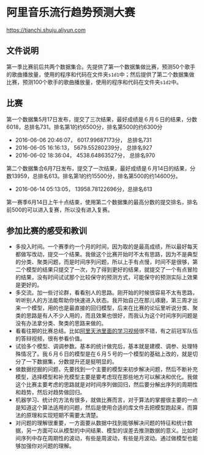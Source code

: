# 阿里音乐流行趋势预测大赛
https://tianchi.shuju.aliyun.com

## 文件说明
第一季比赛前后共两个数据集合。先提供了第一个数据集做比赛，预测50个歌手的歌曲播放量，使用的程序和代码在文件夹`s1d1`中；然后提供了第二个数据集做比赛，预测100个歌手的歌曲播放量，使用的程序和代码在文件夹`s1d2`中。

## 比赛
第一个数据集5月17日发布，提交了三次结果，最好成绩是６月６日的结果，分数6018，总排名731。排名第1的约6500分，排名第500的约6300分
 * 2016-06-06 20:46:07， 6017.99687173分， 总排名731
 * 2016-06-05 16:16:13， 5679.55280239分， 总排名927
 * 2016-06-02 18:36:04， 4538.64863527分， 总排名970

第二个数据集合6月7日发布，提交了一次结果，最好成绩是６月14日的结果，分数13959，总排名613。排名第1的约15500分，排名第500的约14600分。
 * 2016-06-14 05:13:05， 13958.78122696分，总排名613

第一赛季6月14日上午十点结束，使用第二个数据集的最高分数的提交排名，排名前500的可以进入复赛，所以没有进入复赛。

## 参加比赛的感受和教训
* 多投入时间。一个赛季约一个月的时间，因为取的是最高成绩，所以最好每天都做写改动，提交一个结果。我做这个比赛开始时不太有思路，因为不是典型的分类、聚类问题，而是时间序列问题，所以上手有点慢，时间不是很够，第二个模型的结果只提交了一次，为了得到更好的结果，就提交了一个有点冒险的结果，没有时间试试那个比较保守的预测方式，可能保守的预测实际上效果是更好的。
* 多交流。加一些讨论群，看看别人的思路。刚开始的时候很容易不太有思路，听听别人的方法能帮助你快速进入状态。我开始自己在那儿琢磨，第三周才出来一个模型，用的也是最直接的回归模型，后来在比赛的论坛里听说分类、聚类的思路是有人不少人用的，而且效果也很好，而我认为这个时间序列问题是没有办法拿分类、聚类的思路来做的。
* 看看往期的比赛总结。比如[阿里天池里面的学习视频](https://tianchi.shuju.aliyun.com/video.htm?spm=5176.100150.12345.7.4kwxBp)很不错，有之前冠军队伍的答辩视频，很有参看价值。
* 试验多个模型、调调参数。基本的统计做完后，基本就是建模、调参、处理特殊情况了。我６月６日的模型是在６月５号的一个模型的基础上改的，就是切分了一下数据集，分数提升还是挺明显的。
* 做数据挖掘的问题，先要找到一个主要的模型来初步解决问题，然后不断补充模型，选择模型和补充模型主要是要考虑现在那些地方可以解决和优化。我做这个比赛主要考虑的思路就是对时间序列做回归，然后要分解出序列的周期性和趋势，然后对趋势做回归。
* 机器学习、统计的方法有很多，就做比赛而言，对于算法的掌握很主要的一点是知道这个算法适用的问题，然后是使用合适的库文件去把模型跑起来，而算法的原理和实现短期不需要太清楚。
* 对问题的理解很重要，一方面要从数据中找到能够解决问题的特征和统计数据，另一方面可以从模型的中间结果、模型的误差去推测数据的意义。比如时间序列中存在周期性的波动，有些是周波动，有些是月波动。通过做模型也能够加强你对问题的理解。
